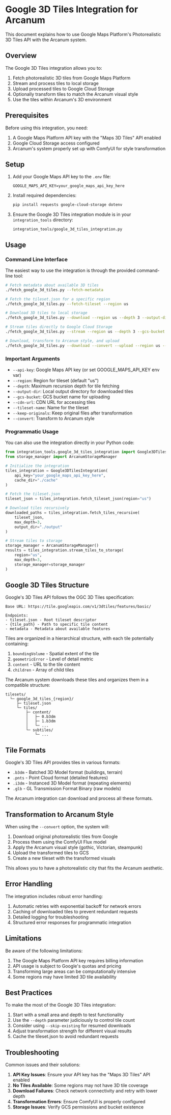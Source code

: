 # Google 3D Tiles Integration for Arcanum

This document explains how to use Google Maps Platform's Photorealistic 3D Tiles API with the Arcanum system.

## Overview

The Google 3D Tiles integration allows you to:

1. Fetch photorealistic 3D tiles from Google Maps Platform
2. Stream and process tiles to local storage
3. Upload processed tiles to Google Cloud Storage
4. Optionally transform tiles to match the Arcanum visual style
5. Use the tiles within Arcanum's 3D environment

## Prerequisites

Before using this integration, you need:

1. A Google Maps Platform API key with the "Maps 3D Tiles" API enabled
2. Google Cloud Storage access configured
3. Arcanum's system properly set up with ComfyUI for style transformation

## Setup

1. Add your Google Maps API key to the `.env` file:
   ```
   GOOGLE_MAPS_API_KEY=your_google_maps_api_key_here
   ```

2. Install required dependencies:
   ```bash
   pip install requests google-cloud-storage dotenv
   ```

3. Ensure the Google 3D Tiles integration module is in your `integration_tools` directory:
   ```
   integration_tools/google_3d_tiles_integration.py
   ```

## Usage

### Command Line Interface

The easiest way to use the integration is through the provided command-line tool:

```bash
# Fetch metadata about available 3D tiles
./fetch_google_3d_tiles.py --fetch-metadata

# Fetch the tileset.json for a specific region
./fetch_google_3d_tiles.py --fetch-tileset --region us

# Download 3D tiles to local storage
./fetch_google_3d_tiles.py --download --region us --depth 3 --output-dir ./arcanum_3d_output

# Stream tiles directly to Google Cloud Storage
./fetch_google_3d_tiles.py --stream --region us --depth 3 --gcs-bucket arcanum-maps

# Download, transform to Arcanum style, and upload
./fetch_google_3d_tiles.py --download --convert --upload --region us --depth 2
```

### Important Arguments

- `--api-key`: Google Maps API key (or set GOOGLE_MAPS_API_KEY env var)
- `--region`: Region for tileset (default "us")
- `--depth`: Maximum recursion depth for tile fetching
- `--output-dir`: Local output directory for downloaded tiles
- `--gcs-bucket`: GCS bucket name for uploading
- `--cdn-url`: CDN URL for accessing tiles
- `--tileset-name`: Name for the tileset
- `--keep-originals`: Keep original files after transformation
- `--convert`: Transform to Arcanum style

### Programmatic Usage

You can also use the integration directly in your Python code:

```python
from integration_tools.google_3d_tiles_integration import Google3DTilesIntegration
from storage_manager import ArcanumStorageManager

# Initialize the integration
tiles_integration = Google3DTilesIntegration(
    api_key="your_google_maps_api_key_here",
    cache_dir="./cache"
)

# Fetch the tileset.json
tileset_json = tiles_integration.fetch_tileset_json(region="us")

# Download tiles recursively
downloaded_paths = tiles_integration.fetch_tiles_recursive(
    tileset_json, 
    max_depth=3, 
    output_dir="./output"
)

# Stream tiles to storage
storage_manager = ArcanumStorageManager()
results = tiles_integration.stream_tiles_to_storage(
    region="us",
    max_depth=3,
    storage_manager=storage_manager
)
```

## Google 3D Tiles Structure

Google's 3D Tiles API follows the OGC 3D Tiles specification:

```
Base URL: https://tile.googleapis.com/v1/3dtiles/features/basic/

Endpoints:
- tileset.json - Root tileset descriptor
- {tile_path} - Path to specific tile content
- metadata - Metadata about available features
```

Tiles are organized in a hierarchical structure, with each tile potentially containing:

1. `boundingVolume` - Spatial extent of the tile
2. `geometricError` - Level of detail metric
3. `content` - URL to the tile content
4. `children` - Array of child tiles

The Arcanum system downloads these tiles and organizes them in a compatible structure:

```
tilesets/
  └─ google_3d_tiles_{region}/
     ├─ tileset.json
     └─ tiles/
         ├─ content/
         │   ├─ 0.b3dm
         │   ├─ 1.b3dm
         │   └─ ...
         └─ subtiles/
             └─ ...
```

## Tile Formats

Google's 3D Tiles API provides tiles in various formats:

- `.b3dm` - Batched 3D Model format (buildings, terrain)
- `.pnts` - Point Cloud format (detailed features)
- `.i3dm` - Instanced 3D Model format (repeating elements)
- `.glb` - GL Transmission Format Binary (raw models)

The Arcanum integration can download and process all these formats.

## Transformation to Arcanum Style

When using the `--convert` option, the system will:

1. Download original photorealistic tiles from Google
2. Process them using the ComfyUI Flux model
3. Apply the Arcanum visual style (gothic, Victorian, steampunk)
4. Upload the transformed tiles to GCS
5. Create a new tileset with the transformed visuals

This allows you to have a photorealistic city that fits the Arcanum aesthetic.

## Error Handling

The integration includes robust error handling:

1. Automatic retries with exponential backoff for network errors
2. Caching of downloaded tiles to prevent redundant requests
3. Detailed logging for troubleshooting
4. Structured error responses for programmatic integration

## Limitations

Be aware of the following limitations:

1. The Google Maps Platform API key requires billing information
2. API usage is subject to Google's quotas and pricing
3. Transforming large areas can be computationally intensive
4. Some regions may have limited 3D tile availability

## Best Practices

To make the most of the Google 3D Tiles integration:

1. Start with a small area and depth to test functionality
2. Use the `--depth` parameter judiciously to control tile count
3. Consider using `--skip-existing` for resumed downloads
4. Adjust transformation strength for different visual results
5. Cache the tileset.json to avoid redundant requests

## Troubleshooting

Common issues and their solutions:

1. **API Key Issues**: Ensure your API key has the "Maps 3D Tiles" API enabled
2. **No Tiles Available**: Some regions may not have 3D tile coverage
3. **Download Failures**: Check network connectivity and retry with lower depth
4. **Transformation Errors**: Ensure ComfyUI is properly configured
5. **Storage Issues**: Verify GCS permissions and bucket existence
